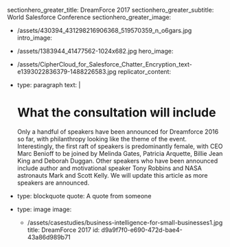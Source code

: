 sectionhero_greater_title: DreamForce 2017
sectionhero_greater_subtitle: World Salesforce Conference
sectionhero_greater_image:
  - /assets/430394_431298216906368_519570359_n_o6gars.jpg
intro_image:
  - /assets/1383944_41477562-1024x682.jpg
hero_image:
  - /assets/CipherCloud_for_Salesforce_Chatter_Encryption_text-e1393022836379-1488226583.jpg
replicator_content:
  - 
    type: paragraph
    text: |
      # What the consultation will include
      
      Only a handful of speakers have been announced for Dreamforce 2016 so far, with philanthropy looking like the theme of the event. Interestingly, the first raft of speakers is predominantly female, with CEO Marc Benioff to be joined by Melinda Gates, Patricia Arquette, Billie Jean King and Deborah Duggan. Other speakers who have been announced include author and motivational speaker Tony Robbins and NASA astronauts Mark and Scott Kelly. We will update this article as more speakers are announced.
  - 
    type: blockquote
    quote: A quote from someone
  - 
    type: image
    image:
      - /assets/casestudies/business-intelligence-for-small-businesses1.jpg
title: DreamForce 2017
id: d9a9f7f0-e690-472d-bae4-43a86d989b71
